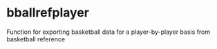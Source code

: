 # bballrefplayer
Function for exporting basketball data for a player-by-player basis from basketball reference
